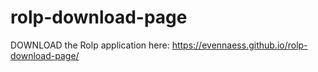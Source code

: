 # rolp-download-page

DOWNLOAD the Rolp application here: https://evennaess.github.io/rolp-download-page/
